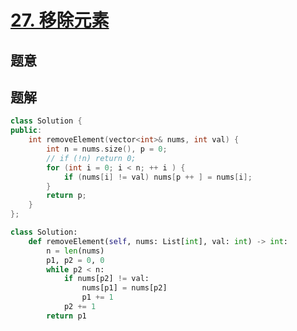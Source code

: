 #  [27. 移除元素](https://leetcode-cn.com/problems/remove-element/)

## 题意



## 题解



```c++
class Solution {
public:
    int removeElement(vector<int>& nums, int val) {
        int n = nums.size(), p = 0;
        // if (!n) return 0;
        for (int i = 0; i < n; ++ i ) {
            if (nums[i] != val) nums[p ++ ] = nums[i];
        }
        return p;
    }
};
```



```python
class Solution:
    def removeElement(self, nums: List[int], val: int) -> int:
        n = len(nums)
        p1, p2 = 0, 0 
        while p2 < n:
            if nums[p2] != val:
                nums[p1] = nums[p2]
                p1 += 1
            p2 += 1
        return p1
```

